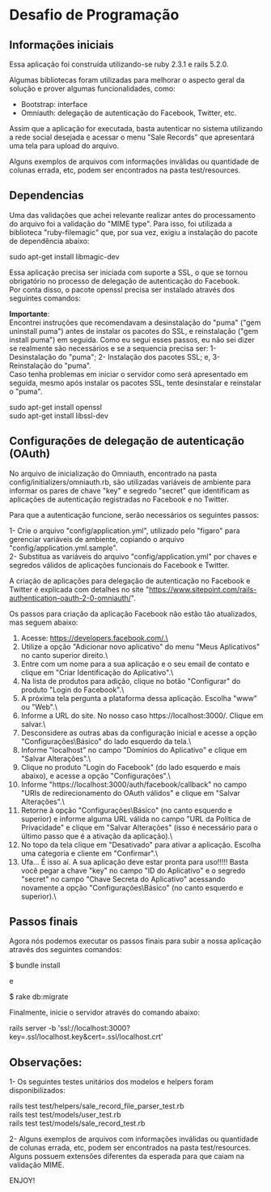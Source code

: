 # Desafio de Programação

## Informações iniciais

Essa aplicação foi construída utilizando-se ruby 2.3.1 e rails 5.2.0.

Algumas bibliotecas foram utilizadas para melhorar o aspecto geral da solução e prover algumas funcionalidades, como:

- Bootstrap: interface
- Omniauth: delegação de autenticação do Facebook, Twitter, etc.

Assim que a aplicação for executada, basta autenticar no sistema utilizando a rede social desejada e acessar o menu "Sale Records" que apresentará uma tela para upload do arquivo.

Alguns exemplos de arquivos com informações inválidas ou quantidade de colunas errada, etc, podem ser encontrados na pasta test/resources.

## Dependencias

Uma das validações que achei relevante realizar antes do processamento do arquivo foi a validação do "MIME type". Para isso, foi utilizada a biblioteca "ruby-filemagic" que, por sua vez, exigiu a instalação do pacote de dependência abaixo:

sudo apt-get install libmagic-dev

Essa aplicação precisa ser iniciada com suporte a SSL, o que se tornou obrigatório no processo de delegação de autenticação do Facebook.\
Por conta disso, o pacote openssl precisa ser instalado através dos seguintes comandos:

**Importante**:\
Encontrei instruções que recomendavam a desinstalação do "puma" ("gem uninstall puma") antes de instalar os pacotes do SSL, e reinstalação ("gem install puma") em seguida. Como eu segui esses passos, eu não sei dizer se realmente são necessários e se a sequencia precisa ser: 1- Desinstalação do "puma"; 2- Instalação dos pacotes SSL; e, 3- Reinstalação do "puma".\
Caso tenha problemas em iniciar o servidor como será apresentado em seguida, mesmo após instalar os pacotes SSL, tente desinstalar e reinstalar o "puma".

sudo apt-get install openssl\
sudo apt-get install libssl-dev

## Configurações de delegação de autenticação (OAuth)

No arquivo de inicialização do Omniauth, encontrado na pasta config/initializers/omniauth.rb, são utilizadas variáveis de ambiente para informar os pares de chave "key" e segredo "secret" que identificam as aplicações de autenticação registradas no Facebook e no Twitter.

Para que a autenticação funcione, serão necessários os seguintes passos:

1- Crie o arquivo "config/application.yml", utilizado pelo "figaro" para gerenciar variáveis de ambiente, copiando o arquivo "config/application.yml.sample".\
2- Substitua as variáveis do arquivo "config/application.yml" por chaves e segredos válidos de aplicações funcionais do Facebook e Twitter.

A criação de aplicações para delegação de autenticação no Facebook e Twitter é explicada com detalhes no site "https://www.sitepoint.com/rails-authentication-oauth-2-0-omniauth/".

Os passos para criação da aplicação Facebook não estão tão atualizados, mas seguem abaixo:

1. Acesse: https://developers.facebook.com/.\
2. Utilize a opção "Adicionar novo aplicativo" do menu "Meus Aplicativos" no canto superior direito.\
3. Entre com um nome para a sua aplicação e o seu email de contato e clique em "Criar Identificação do Aplicativo".\
4. Na lista de produtos para adição, clique no botão "Configurar" do produto "Login do Facebook".\
5. A próxima tela pergunta a plataforma dessa aplicação. Escolha "www" ou "Web".\
6. Informe a URL do site. No nosso caso https://localhost:3000/. Clique em salvar.\
7. Desconsidere as outras abas da configuração inicial e acesse a opção "Configurações\Básico" do lado esquerdo da tela.\
8. Informe "localhost" no campo "Domínios do Aplicativo" e clique em "Salvar Alterações".\
9. Clique no produto "Login do Facebook" (do lado esquerdo e mais abaixo), e acesse a opção "Configurações".\
10. Informe "https://localhost:3000/auth/facebook/callback" no campo "URIs de redirecionamento do OAuth válidos" e clique em "Salvar Alterações".\
11. Retorne à opção "Configurações\Básico" (no canto esquerdo e superior) e informe alguma URL válida no campo "URL da Política de Privacidade" e clique em "Salvar Alterações" (isso é necessário para o último passo que é a ativação da aplicação).\
12. No topo da tela clique em "Desativado" para ativar a aplicação. Escolha uma categoria e cliente em "Confirmar".\
13. Ufa... É isso aí. A sua aplicação deve estar pronta para uso!!!!! Basta você pegar a chave "key" no campo "ID do Aplicativo" e o segredo "secret" no campo "Chave Secreta do Aplicativo" acessando novamente a opção "Configurações\Básico" (no canto esquerdo e superior).\

## Passos finais

Agora nós podemos executar os passos finais para subir a nossa aplicação através dos seguintes comandos:

$ bundle install

e

$ rake db:migrate

Finalmente, inicie o servidor através do comando abaixo: 

rails server -b 'ssl://localhost:3000?key=.ssl/localhost.key&cert=.ssl/localhost.crt'

## Observações:

1- Os seguintes testes unitários dos modelos e helpers foram disponibilizados:

rails test test/helpers/sale_record_file_parser_test.rb\
rails test test/models/user_test.rb\
rails test test/models/sale_record_test.rb

2- Alguns exemplos de arquivos com informações inválidas ou quantidade de colunas errada, etc, podem ser encontrados na pasta test/resources. Alguns possuem extensões diferentes da esperada para que caiam na validação MIME.

ENJOY!


